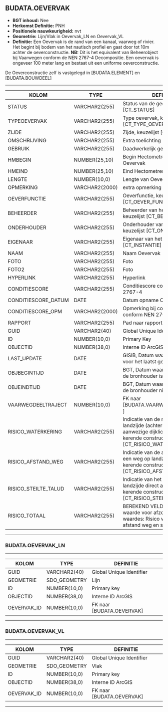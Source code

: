 ﻿## BUDATA.OEVERVAK


* __BGT inhoud:__ Nee
* __Herkomst Definitie:__ PNH
* __Positionele nauwkeurigheid:__ nvt
* __Geometrie:__ Lijn/Vlak in Oevervak_LN en Oevervak_VL
* __Definitie:__ Een Oevervak is de rand van een kanaal, vaarweg of rivier. Het begint bij bodem van het nautisch profiel en gaat door tot 10m achter de oeverconstructie. __NB:__ Dit is het equivalent van Beheerobject bij Vaarwegen conform de NEN 2767-4 Decompositie. Een oevervak is ongeveer 100 meter lang en bestaat uit een uniforme oeverconstructie.

De Oeverconstructie zelf is vastgelegd in [BUDATA.ELEMENT] en [BUDATA.BOUWDEEL]


***

|KOLOM                               |TYPE              |DEFINITIE|
|------                              |----              |-----    |
|STATUS                              |VARCHAR2(255)     |Status van de gegevens, keuzelijst [CT_STATUS]|
|TYPEOEVERVAK                        |VARCHAR2(255)     |Type oevervak, keuzelijst [CT_TYPE_OEVERVAK]|
|ZIJDE                               |VARCHAR2(255)     |Zijde, keuzelijst [CT_ZIJDE]|
|OMSCHRIJVING                        |VARCHAR2(255)     |Extra toelichting|
|GEBRUIK                             |VARCHAR2(255)     |Daadwerkelijk gebruik vd oever|
|HMBEGIN                             |NUMBER(25,10)     |Begin Hectometrering van Oevervak|
|HMEIND                              |NUMBER(25,10)     |Eind Hectometrering van Oevervak|
|LENGTE                              |NUMBER(10,0)      |Lengte van Oevervak|
|OPMERKING                           |VARCHAR2(2000)    |extra opmerking|
|OEVERFUNCTIE                        |VARCHAR2(255)     |Oeverfunctie, keuzelijst [CT_OEVER_FUNCTIE]|
|BEHEERDER                           |VARCHAR2(255)     |Beheerder van het object, keuzelijst [CT_BEHEERDER]|
|ONDERHOUDER                         |VARCHAR2(255)     |Onderhouder van het object, keuzelijst [CT_ONDERHOUDER]|
|EIGENAAR                            |VARCHAR2(255)     |Eigenaar van het object, keuzelijst [CT_INSTANTIE]|
|NAAM                                |VARCHAR2(255)     |Naam Oevervak|
|FOTO                                |VARCHAR2(255)     |Foto|
|FOTO2                               |VARCHAR2(255)     |Foto|
|HYPERLINK                           |VARCHAR2(255)     |Hyperlink|
|CONDITIESCORE                       |VARCHAR2(255)     |Conditiescore conform NEN 2767-4|
|CONDITIESCORE_DATUM                 |DATE              |Datum opname Conditiescore|
|CONDITIESCORE_OPM                   |VARCHAR2(2000)    |Opmerking bij conditiescore conform NEN 2767-4|
|RAPPORT                             |VARCHAR2(255)     |Pad naar rapport|
|GUID                                |VARCHAR2(40)      |Global Unique Identifier||
|ID                                  |NUMBER(10,0)      |Primary Key|
|OBJECTID                            |NUMBER(38,0)      |Interne ID ArcGIS|
|LAST_UPDATE                         |DATE              |GISIB, Datum waarop het object voor het laatst gewijzigd is in GISIB|
|OBJBEGINTIJD                        |DATE              |BGT, Datum waarop het object bij de bronhouder is ontstaan|
|OBJEINDTIJD                         |DATE              |BGT, Datum waarop het object bij de bronhouder niet meer geldig is|
|VAARWEGDEELTRAJECT                  |NUMBER(10,0)      |FK naar [BUDATA.VAARWEGDEELTRAJECT ]|
|RISICO_WATERKERING                  |VARCHAR2(255)     |Indicatie van de maaiveldhoogte landzijde (achter het eventuele aanwezige dijklichaam) van de kerende constructie.[CT_RISICO_WATERKERING]|
|RISICO_AFSTAND_WEG                  |VARCHAR2(255)     |Indicatie van de afstand tussen een weg op landzijde en de kerende constructie.[CT_RISICO_AFSTAND_WEG]|
|RISICO_STEILTE_TALUD                |VARCHAR2(255)     |Indicatie van het talud aan landzijde direct aansluitend aan de kerende constructie.[CT_RISICO_STEILTE_TALUD]|
|RISICO_TOTAAL                       |VARCHAR2(255)     |BEREKEND VELD, samenvattende waarde voor afzonderlijke risico waardes: Risico waterkering, afstand weg en steilte talud TODO|


***

### BUDATA.OEVERVAK_LN

***

|KOLOM                               |TYPE              |DEFINITIE|
|------                              |----              |-----    |
|GUID                                |VARCHAR2(40)      |Global Unique Identifier|
|GEOMETRIE                           |SDO_GEOMETRY      |Lijn|
|ID                                 |NUMBER(10,0)      |Primary key|
|OBJECTID                            |NUMBER(38,0)   |Interne ID ArcGIS|
|OEVERVAK_ID                        |NUMBER(10,0)    |FK naar [BUDATA.OEVERVAK]|

***

### BUDATA.OEVERVAK_VL

***

|KOLOM                               |TYPE              |DEFINITIE|
|------                              |----              |-----    |
|GUID                                |VARCHAR2(40)      |Global Unique Identifier|
|GEOMETRIE                           |SDO_GEOMETRY      |Vlak|
|ID                                 |NUMBER(10,0)      |Primary key|
|OBJECTID                            |NUMBER(38,0)   |Interne ID ArcGIS|
|OEVERVAK_ID                        |NUMBER(10,0)    |FK naar [BUDATA.OEVERVAK]|

***

